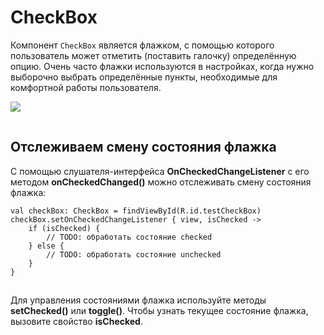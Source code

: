 # CheckBox

Компонент `CheckBox` является флажком, с помощью которого пользователь может отметить (поставить галочку) определённую опцию. Очень часто флажки используются в настройках, когда нужно выборочно выбрать определённые пункты, необходимые для комфортной работы пользователя.

![](https://ucarecdn.com/8d356abc-8faf-45f8-911a-3cb80a9f196e/)

![](data:image/gif;base64,R0lGODlhAQABAPABAP///wAAACH5BAEKAAAALAAAAAABAAEAAAICRAEAOw== "Click and drag to move")

## Отслеживаем смену состояния флажка

С помощью слушателя-интерфейса **OnCheckedChangeListener** с его методом **onCheckedChanged()** можно отслеживать смену состояния флажка:

```
val checkBox: CheckBox = findViewById(R.id.testCheckBox)
checkBox.setOnCheckedChangeListener { view, isChecked ->
    if (isChecked) {
        // TODO: обработать состояние checked 
    } else {
        // TODO: обработать состояние unchecked 
    }
}
```

![](data:image/gif;base64,R0lGODlhAQABAPABAP///wAAACH5BAEKAAAALAAAAAABAAEAAAICRAEAOw==)![](data:image/gif;base64,R0lGODlhAQABAPABAP///wAAACH5BAEKAAAALAAAAAABAAEAAAICRAEAOw== "Click and drag to move")

Для управления состояниями флажка используйте методы **setChecked()** или **togglе()**. Чтобы узнать текущее состояние флажка, вызовите свойство **isChecked**.
